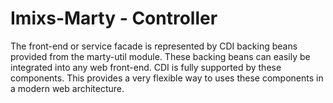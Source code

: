 # Imixs-Marty - Controller

The front-end or service facade is represented by CDI backing beans provided from the marty-util module. 
These backing beans can easily be integrated into any web front-end. CDI is fully supported by  these components. This provides a very flexible way to uses these components in a modern web  architecture. 